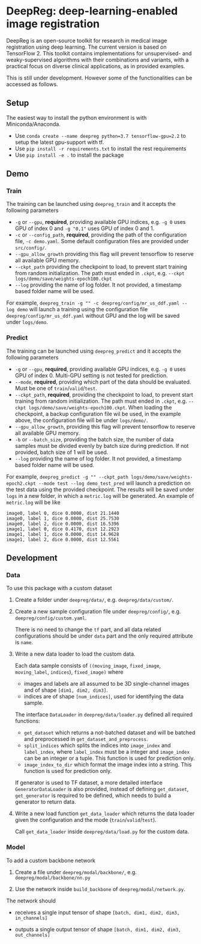 # DeepReg: deep-learning-enabled image registration

DeepReg is an open-source toolkit for research in medical image registration using deep learning. The current version is based on TensorFlow 2. This toolkit contains implementations for unsupervised- and weaky-supervised algorithms with their combinations and variants, with a practical focus on diverse clinical applications, as in provided examples.

This is still under development. However some of the functionalities can be accessed as follows.

## Setup

The easiest way to install the python environment is with Miniconda/Anaconda.
- Use `conda create --name deepreg python=3.7 tensorflow-gpu=2.2` to setup the latest gpu-support with tf.
- Use `pip install -r requirements.txt` to install the rest requirements
- Use `pip install -e .` to install the package

## Demo

### Train

The training can be launched using `deepreg_train` and it accepts the following parameters
- `-g` or `--gpu`, **required**, providing available GPU indices, e.g. `-g 0` uses GPU of index 0 and `-g "0,1"` uses GPU of index 0 and 1.
- `-c` or `--config_path`, **required**, providing the path of the configuration file, `-c demo.yaml`. Some default configuration files are provided under `src/config/`.
- `--gpu_allow_growth` providing this flag will prevent tensorflow to reserve all available GPU memory.
- `--ckpt_path` providing the checkpoint to load, to prevent start training from random initialization. The path must ended in `.ckpt`, e.g. `--ckpt logs/demo/save/weights-epoch100.ckpt`
- `--log` providing the name of log folder. It not provided, a timestamp based folder name will be used.

For example, `deepreg_train -g "" -c deepreg/config/mr_us_ddf.yaml --log demo` will launch a training using the configuration file `deepreg/config/mr_us_ddf.yaml` without GPU and the log will be saved under `logs/demo`.

### Predict

The training can be launched using `deepreg_predict` and it accepts the following parameters
- `-g` or `--gpu`, **required**, providing available GPU indices, e.g. `-g 0` uses GPU of index 0. Multi-GPU setting is not tested for prediction.
- `--mode`, **required**, providing which part of the data should be evaluated. Must be one of `train`/`valid`/`test`.
- `--ckpt_path`, **required**, providing the checkpoint to load, to prevent start training from random initialization. The path must ended in `.ckpt`, e.g. `--ckpt logs/demo/save/weights-epoch100.ckpt`. When loading the checkpoint, a backup configuration file wil be used, in the example above, the configuration file will be under `logs/demo/`. 
- `--gpu_allow_growth`, providing this flag will prevent tensorflow to reserve all available GPU memory.
- `-b` or `--batch_size`, providing the batch size, the number of data samples must be divided evenly by batch size during prediction. If not provided, batch size of 1 will be used.
- `--log` providing the name of log folder. It not provided, a timestamp based folder name will be used.

For example, `deepreg_predict -g "" --ckpt_path logs/demo/save/weights-epoch2.ckpt --mode test --log demo_test_pred` will launch a prediction on the test data using the provided checkpoint. The results will be saved under `logs` in a new folder, in which a `metric.log` will be generated. An example of `metric.log` will be like

```
image0, label 0, dice 0.0000, dist 21.1440
image0, label 1, dice 0.0000, dist 25.7530
image0, label 2, dice 0.0000, dist 16.5396
image1, label 0, dice 0.4170, dist 12.2923
image1, label 1, dice 0.0000, dist 14.9628
image1, label 2, dice 0.0000, dist 12.5561
```

## Development

### Data

To use this package with a custom dataset

1. Create a folder under `deepreg/data/`, e.g. `deepreg/data/custom/`.

2. Create a new sample configuration file under `deepreg/config/`, e.g. `deepreg/config/custom.yaml`.

   There is no need to change the `tf` part, and all data related configurations should be under `data` part 
   and the only required attribute is `name`. 

3. Write a new data loader to load the custom data.

    Each data sample consists of `((moving_image`, `fixed_image`, `moving_label`, `indices`), `fixed_image)` where

    - images and labels are all assumed to be 3D single-channel images and of shape `[dim1, dim2, dim3]`.
    - indices are of shape `[num_indices]`, used for identifying the data sample. 

    The interface `DataLoader` in `deepreg/data/loader.py` defined all required functions:
    - `get_dataset` which returns a not-batched dataset and will be batched and preprocessed in `get_dataset_and_preprocess`.
    - `split_indices` which splits the indices into `image_index` and `label_index`,
        where `label_index` must be a integer and `image_index` can be an integer or a tuple. This function is used for prediction only.
    - `image_index_to_dir` which format the image index into a string. This function is used for prediction only.
     
    If generator is used to TF dataset, a more detailed interface `GeneratorDataLoader` is also provided,
    instead of defining `get_dataset`, `get_generator` is required to be defined, which needs to build a generator to return data.
   
4. Write a new load function `get_data_loader` which returns the data loader given the configuration and the mode (`train`/`valid`/`test`).

   Call `get_data_loader` inside `deepreg/data/load.py` for the custom data.

### Model

To add a custom backbone network

1. Create a file under `deepreg/modal/backbone/`, e.g. `deepreg/modal/backbone/nn.py`

2. Use the network inside `build_backbone` of `deepreg/modal/network.py`.

The network should

- receives a single input tensor of shape `[batch, dim1, dim2, dim3, in_channels]`

- outputs a single output tensor of shape `[batch, dim1, dim2, dim3, out_channels]`
